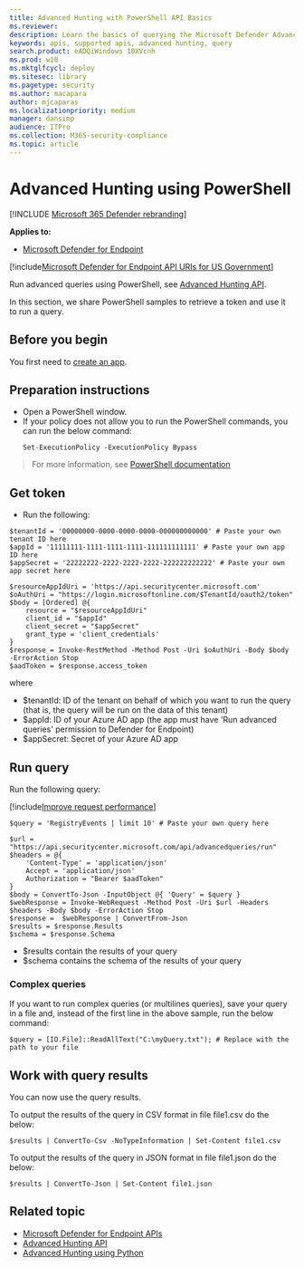 ```yaml
---
title: Advanced Hunting with PowerShell API Basics
ms.reviewer: 
description: Learn the basics of querying the Microsoft Defender Advanced Threat Protection API, using PowerShell.
keywords: apis, supported apis, advanced hunting, query
search.product: eADQiWindows 10XVcnh
ms.prod: w10
ms.mktglfcycl: deploy
ms.sitesec: library
ms.pagetype: security
ms.author: macapara
author: mjcaparas
ms.localizationpriority: medium
manager: dansimp
audience: ITPro
ms.collection: M365-security-compliance 
ms.topic: article
---
```


# Advanced Hunting using PowerShell

[!INCLUDE [Microsoft 365 Defender rebranding](../../includes/microsoft-defender.md)]

**Applies to:**
- [Microsoft Defender for Endpoint](https://go.microsoft.com/fwlink/p/?linkid=2146631)

[!include[Microsoft Defender for Endpoint API URIs for US Government](../../includes/microsoft-defender-api-usgov.md)]


Run advanced queries using PowerShell, see [Advanced Hunting API](run-advanced-query-api.md).

In this section, we share PowerShell samples to retrieve a token and use it to run a query.

## Before you begin
You first need to [create an app](apis-intro.md).

## Preparation instructions

- Open a PowerShell window.
- If your policy does not allow you to run the PowerShell commands, you can run the below command:
  ```
  Set-ExecutionPolicy -ExecutionPolicy Bypass
  ```

>For more information, see [PowerShell documentation](https://docs.microsoft.com/powershell/module/microsoft.powershell.security/set-executionpolicy)

## Get token

- Run the following:

```
$tenantId = '00000000-0000-0000-0000-000000000000' # Paste your own tenant ID here
$appId = '11111111-1111-1111-1111-111111111111' # Paste your own app ID here
$appSecret = '22222222-2222-2222-2222-222222222222' # Paste your own app secret here

$resourceAppIdUri = 'https://api.securitycenter.microsoft.com'
$oAuthUri = "https://login.microsoftonline.com/$TenantId/oauth2/token"
$body = [Ordered] @{
    resource = "$resourceAppIdUri"
    client_id = "$appId"
    client_secret = "$appSecret"
    grant_type = 'client_credentials'
}
$response = Invoke-RestMethod -Method Post -Uri $oAuthUri -Body $body -ErrorAction Stop
$aadToken = $response.access_token
```

where
- $tenantId: ID of the tenant on behalf of which you want to run the query (that is, the query will be run on the data of this tenant)
- $appId: ID of your Azure AD app (the app must have 'Run advanced queries' permission to Defender for Endpoint)
- $appSecret: Secret of your Azure AD app

## Run query

Run the following query:

[!include[Improve request performance](../../includes/improve-request-performance.md)]

```
$query = 'RegistryEvents | limit 10' # Paste your own query here

$url = "https://api.securitycenter.microsoft.com/api/advancedqueries/run"
$headers = @{ 
    'Content-Type' = 'application/json'
    Accept = 'application/json'
    Authorization = "Bearer $aadToken" 
}
$body = ConvertTo-Json -InputObject @{ 'Query' = $query }
$webResponse = Invoke-WebRequest -Method Post -Uri $url -Headers $headers -Body $body -ErrorAction Stop
$response =  $webResponse | ConvertFrom-Json
$results = $response.Results
$schema = $response.Schema
```

- $results contain the results of your query
- $schema contains the schema of the results of your query

### Complex queries

If you want to run complex queries (or multilines queries), save your query in a file and, instead of the first line in the above sample, run the below command:

```
$query = [IO.File]::ReadAllText("C:\myQuery.txt"); # Replace with the path to your file
```

## Work with query results

You can now use the query results.

To output the results of the query in CSV format in file file1.csv do the below:

```
$results | ConvertTo-Csv -NoTypeInformation | Set-Content file1.csv
```

To output the results of the query in JSON format in file file1.json do the below:

```
$results | ConvertTo-Json | Set-Content file1.json
```


## Related topic
- [Microsoft Defender for Endpoint APIs](apis-intro.md)
- [Advanced Hunting API](run-advanced-query-api.md)
- [Advanced Hunting using Python](run-advanced-query-sample-python.md)
